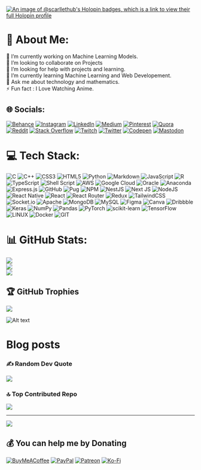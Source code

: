 
<!--START_SECTION:waka-->

[![An image of @scarllethub's Holopin badges, which is a link to view their full Holopin profile](https://holopin.me/scarllethub)](https://holopin.io/@scarllethub)


# 💫 About Me:
🔭 I’m currently working on Machine Learning Models.<br>👯 I’m looking to collaborate on Projects<br>🤝 I’m looking for help with projects and learning.<br>🌱 I’m currently learning Machine Learning and Web Developement.<br>💬 Ask me about technology and mathematics.<br>⚡ Fun fact : I Love Watching Anime.


## 🌐 Socials:
[![Behance](https://img.shields.io/badge/Behance-1769ff?logo=behance&logoColor=white)](https://behance.net/siddharkunwar1) [![Instagram](https://img.shields.io/badge/Instagram-%23E4405F.svg?logo=Instagram&logoColor=white)](https://instagram.com/siddhartha.002) [![LinkedIn](https://img.shields.io/badge/LinkedIn-%230077B5.svg?logo=linkedin&logoColor=white)](https://linkedin.com/in/siddhartha-kunwar) [![Medium](https://img.shields.io/badge/Medium-12100E?logo=medium&logoColor=white)](https://medium.com/@siddharthakunwar) [![Pinterest](https://img.shields.io/badge/Pinterest-%23E60023.svg?logo=Pinterest&logoColor=white)](https://pinterest.com/LuCifeR1166o) [![Quora](https://img.shields.io/badge/Quora-%23B92B27.svg?logo=Quora&logoColor=white)](https://quora.com/profile/Siddhartha-Kunwar-2) [![Reddit](https://img.shields.io/badge/Reddit-%23FF4500.svg?logo=Reddit&logoColor=white)](https://reddit.com/user/Wise-Vegetable4775) [![Stack Overflow](https://img.shields.io/badge/-Stackoverflow-FE7A16?logo=stack-overflow&logoColor=white)](https://stackoverflow.com/users/22454565) [![Twitch](https://img.shields.io/badge/Twitch-%239146FF.svg?logo=Twitch&logoColor=white)](https://twitch.tv/x_xvaporwavex_x) [![Twitter](https://img.shields.io/badge/Twitter-%231DA1F2.svg?logo=Twitter&logoColor=white)](https://twitter.com/Siddhar08995842) [![Codepen](https://img.shields.io/badge/Codepen-000000?style=for-the-badge&logo=codepen&logoColor=white)](https://codepen.io/Marakash) [![Mastodon](https://img.shields.io/badge/-MASTODON-%232B90D9?style=for-the-badge&logo=mastodon&logoColor=white)](https://mastodon.social/@siddhartha002@mastodon.social) 

# 💻 Tech Stack:
![C](https://img.shields.io/badge/c-%2300599C.svg?style=for-the-badge&logo=c&logoColor=white) ![C++](https://img.shields.io/badge/c++-%2300599C.svg?style=for-the-badge&logo=c%2B%2B&logoColor=white) ![CSS3](https://img.shields.io/badge/css3-%231572B6.svg?style=for-the-badge&logo=css3&logoColor=white) ![HTML5](https://img.shields.io/badge/html5-%23E34F26.svg?style=for-the-badge&logo=html5&logoColor=white) ![Python](https://img.shields.io/badge/python-3670A0?style=for-the-badge&logo=python&logoColor=ffdd54) ![Markdown](https://img.shields.io/badge/markdown-%23000000.svg?style=for-the-badge&logo=markdown&logoColor=white) ![JavaScript](https://img.shields.io/badge/javascript-%23323330.svg?style=for-the-badge&logo=javascript&logoColor=%23F7DF1E) ![R](https://img.shields.io/badge/r-%23276DC3.svg?style=for-the-badge&logo=r&logoColor=white) ![TypeScript](https://img.shields.io/badge/typescript-%23007ACC.svg?style=for-the-badge&logo=typescript&logoColor=white) ![Shell Script](https://img.shields.io/badge/shell_script-%23121011.svg?style=for-the-badge&logo=gnu-bash&logoColor=white) ![AWS](https://img.shields.io/badge/AWS-%23FF9900.svg?style=for-the-badge&logo=amazon-aws&logoColor=white) ![Google Cloud](https://img.shields.io/badge/Google%20Cloud-%234285F4.svg?style=for-the-badge&logo=google-cloud&logoColor=white) ![Oracle](https://img.shields.io/badge/Oracle-F80000?style=for-the-badge&logo=oracle&logoColor=white) ![Anaconda](https://img.shields.io/badge/Anaconda-%2344A833.svg?style=for-the-badge&logo=anaconda&logoColor=white) ![Express.js](https://img.shields.io/badge/express.js-%23404d59.svg?style=for-the-badge&logo=express&logoColor=%2361DAFB) ![GitHub](https://img.shields.io/badge/GitHub-%23121011.svg?style=for-the-badge&logo=github&logoColor=white) ![Pug](https://img.shields.io/badge/Pug-FFF?style=for-the-badge&logo=pug&logoColor=A86454) ![NPM](https://img.shields.io/badge/NPM-%23000000.svg?style=for-the-badge&logo=npm&logoColor=white) ![NestJS](https://img.shields.io/badge/nestjs-%23E0234E.svg?style=for-the-badge&logo=nestjs&logoColor=white) ![Next JS](https://img.shields.io/badge/Next-black?style=for-the-badge&logo=next.js&logoColor=white) ![NodeJS](https://img.shields.io/badge/node.js-6DA55F?style=for-the-badge&logo=node.js&logoColor=white) ![React Native](https://img.shields.io/badge/react_native-%2320232a.svg?style=for-the-badge&logo=react&logoColor=%2361DAFB) ![React](https://img.shields.io/badge/react-%2320232a.svg?style=for-the-badge&logo=react&logoColor=%2361DAFB) ![React Router](https://img.shields.io/badge/React_Router-CA4245?style=for-the-badge&logo=react-router&logoColor=white) ![Redux](https://img.shields.io/badge/redux-%23593d88.svg?style=for-the-badge&logo=redux&logoColor=white) ![TailwindCSS](https://img.shields.io/badge/tailwindcss-%2338B2AC.svg?style=for-the-badge&logo=tailwind-css&logoColor=white) ![Socket.io](https://img.shields.io/badge/Socket.io-black?style=for-the-badge&logo=socket.io&badgeColor=010101) ![Apache](https://img.shields.io/badge/apache-%23D42029.svg?style=for-the-badge&logo=apache&logoColor=white) ![MongoDB](https://img.shields.io/badge/MongoDB-%234ea94b.svg?style=for-the-badge&logo=mongodb&logoColor=white) ![MySQL](https://img.shields.io/badge/mysql-%2300f.svg?style=for-the-badge&logo=mysql&logoColor=white) 	![Figma](https://img.shields.io/badge/figma-%23F24E1E.svg?style=for-the-badge&logo=figma&logoColor=white) ![Canva](https://img.shields.io/badge/Canva-%2300C4CC.svg?style=for-the-badge&logo=Canva&logoColor=white) ![Dribbble](https://img.shields.io/badge/Dribbble-EA4C89?style=for-the-badge&logo=dribbble&logoColor=white) ![Keras](https://img.shields.io/badge/Keras-%23D00000.svg?style=for-the-badge&logo=Keras&logoColor=white) ![NumPy](https://img.shields.io/badge/numpy-%23013243.svg?style=for-the-badge&logo=numpy&logoColor=white) ![Pandas](https://img.shields.io/badge/pandas-%23150458.svg?style=for-the-badge&logo=pandas&logoColor=white) ![PyTorch](https://img.shields.io/badge/PyTorch-%23EE4C2C.svg?style=for-the-badge&logo=PyTorch&logoColor=white) ![scikit-learn](https://img.shields.io/badge/scikit--learn-%23F7931E.svg?style=for-the-badge&logo=scikit-learn&logoColor=white) ![TensorFlow](https://img.shields.io/badge/TensorFlow-%23FF6F00.svg?style=for-the-badge&logo=TensorFlow&logoColor=white) ![LINUX](https://img.shields.io/badge/Linux-FCC624?style=for-the-badge&logo=linux&logoColor=black) ![Docker](https://img.shields.io/badge/docker-%230db7ed.svg?style=for-the-badge&logo=docker&logoColor=white) ![GIT](https://img.shields.io/badge/Git-fc6d26?style=for-the-badge&logo=git&logoColor=white)
# 📊 GitHub Stats:
![](https://github-readme-stats.vercel.app/api?username=SCARLLET-hub&theme=dracula&hide_border=false&include_all_commits=true&count_private=true)<br/>
![](https://github-readme-streak-stats.herokuapp.com/?user=SCARLLET-hub&theme=dracula&hide_border=false)<br/>
![](https://github-readme-stats.vercel.app/api/top-langs/?username=SCARLLET-hub&theme=dracula&hide_border=false&include_all_commits=true&count_private=true&layout=compact)

## 🏆 GitHub Trophies
[![](https://github-profile-trophy.vercel.app/?username=SCARLLET-hub&theme=radical&no-frame=true&no-bg=false&margin-w=4)](https://github-profile-trophy.vercel.app/?username=ryo-ma&theme=dracula)

![Alt text](https://spotify-recently-played-readme.vercel.app/api?user=31527mdjgu4osnmofdv4ng7l5atu)

<!-- BLOG-POST-LIST:START --><!-- BLOG-POST-LIST:END -->
# Blog posts
<!-- BLOG-POST-LIST:START -->

<!-- BLOG-POST-LIST:END -->
### ✍️ Random Dev Quote
![](https://quotes-github-readme.vercel.app/api?type=horizontal&theme=radical)

### 🔝 Top Contributed Repo
![](https://github-contributor-stats.vercel.app/api?username=SCARLLET-hub&limit=5&theme=dracula&combine_all_yearly_contributions=true)

---
[![](https://visitcount.itsvg.in/api?id=SCARLLET-hub&icon=2&color=12)](https://visitcount.itsvg.in)

  ## 💰 You can help me by Donating
  [![BuyMeACoffee](https://img.shields.io/badge/Buy%20Me%20a%20Coffee-ffdd00?style=for-the-badge&logo=buy-me-a-coffee&logoColor=black)](https://buymeacoffee.com/siddhartha.002) [![PayPal](https://img.shields.io/badge/PayPal-00457C?style=for-the-badge&logo=paypal&logoColor=white)](https://paypal.me/RyomenSukuna131) [![Patreon](https://img.shields.io/badge/Patreon-F96854?style=for-the-badge&logo=patreon&logoColor=white)](https://patreon.com/vapor_wave) [![Ko-Fi](https://img.shields.io/badge/Ko--fi-F16061?style=for-the-badge&logo=ko-fi&logoColor=white)](https://ko-fi.com/siddhartha002) 

  
<!-- Proudly created with GPRM ( https://gprm.itsvg.in ) -->




<!--END_SECTION:waka-->
            
